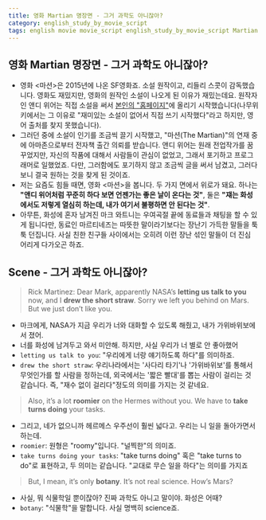 ```yaml
---
title: 영화 Martian 명장면 - 그거 과학도 아니잖아?
category: english_study_by_movie_script
tags: english movie movie_script english_study_by_movie_script Martian
---
```


## 영화 Martian 명장면 - 그거 과학도 아니잖아?

- 영화 <마션>은 2015년에 나온 SF영화죠. 소설 원작이고, 리들리 스콧이 감독했습니다. 영화도 재밌지만, 영화의 원작인 소설이 나오게 된 이유가 재밌는데요. 원작자인 앤디 위어는 직접 소설을 써서 [본인의 "홈페이지"](http://www.galactanet.com/)에 올리기 시작했습니다(나무위키에서는 그 이유로 "재미있는 소설이 없어서 직접 쓰기 시작했다"라고 하지만, 영어 출처를 찾지 못했습니다). 
- 그러던 중에 소설이 인기를 조금씩 끌기 시작했고, "마션(The Martian)"의 연재 중에 아마존으로부터 전자책 출간 의뢰를 받습니다. 앤디 위어는 원래 전업작가를 꿈꾸었지만, 자신의 작품에 대해서 사람들이 관심이 없었고, 그래서 포기하고 프로그래머로 일했었죠. 다만, 그러함에도 포기하지 않고 조금씩 글을 써서 남겼고, 그러다 보니 결국 원하는 것을 찾게 된 것이죠. 
- 저는 요즘도 힘들 때면, 영화 <마션>을 봅니다. 두 가지 면에서 위로가 돼요. 하나는 **"앤디 위어처럼 꾸준히 하다 보면 언젠가는 좋은 날이 온다는 것"**, 둘은 **"쟤는 화성에서도 저렇게 열심히 하는데, 내가 여기서 불평하면 안 된다는 것"**. 
- 아무튼, 화성에 혼자 남겨진 마크 와트니는 우여곡절 끝에 동료들과 채팅을 할 수 있게 됩니다만, 동료인 마르티네즈는 따뜻한 말이라기보다는 장난기 가득한 말들을 툭툭 던집니다. 사실 친한 친구들 사이에서는 오히려 이런 장난 섞인 말들이 더 진심 어리게 다가오곤 하죠.

## Scene - 그거 과학도 아니잖아?

> Rick Martinez: Dear Mark, apparently NASA’s **letting us talk to you** now, and I **drew the short straw**. Sorry we left you behind on Mars. But we just don’t like you. 

- 마크에게, NASA가 지금 우리가 너와 대화할 수 있도록 해줬고, 내가 가위바위보에서 졌어.
- 너를 화성에 남겨두고 와서 미안해. 하지만, 사실 우리가 너 별로 안 좋아했어
- `letting us talk to you`: "우리에게 너랑 얘기하도록 하다"를 의미하죠.
- `drew the short straw`: 우리나라에서는 '사다리 타기'나 '가위바위보'를 통해서 무엇인가를 할 사람을 정하는데, 외국에서는 '짧은 빨대'를 뽑는 사람이 걸리는 것 같습니다. 즉, "재수 없이 걸리다"정도의 의미를 가지는 것 같네요. 

> Also, it’s a lot **roomier** on the Hermes without you. We have to **take turns doing** your tasks. 

- 그리고, 네가 없으니까 헤르메스 우주선이 훨씬 넓다고. 우리는 니 일을 돌아가면서 하는데. 
- `roomier`: 원형은 "roomy"입니다. "널찍한"의 의미죠.
- `take turns doing your tasks`: "take turns doing" 혹은 "take turns to do"로 표현하고, 두 의미는 같습니다. "교대로 무슨 일을 하다"는 의미를 가지죠

> But, I mean, it’s only **botany**. It’s not real science. How’s Mars?

- 사실, 뭐 식물학일 뿐이잖아? 진짜 과학도 아니고 말이야. 화성은 어때? 
- `botany`: "식물학"을 말합니다. 사실 명백히 science죠.
